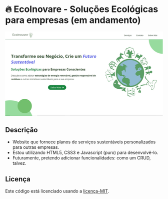 # 🔥 EcoInovare - Soluções Ecológicas para empresas (em andamento)
![Seção Hero EcoInovare](./ASSETS/IMAGES/HOME/secao_hero_EcoInovare.jpg)
## Descrição
- Website que fornece planos de serviços sustentáveis personalizados para outras empresas.
- Estou utilizando HTML5, CSS3 e Javascript (puro) para desenvolvê-lo.
- Futuramente, pretendo adicionar funcionalidades: como um CRUD, talvez.
## Licença
Este código está licenciado usando a [licença-MIT](./LICENSE).
 
